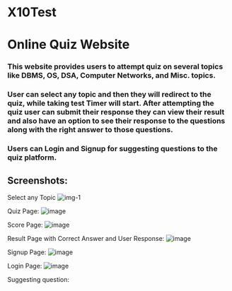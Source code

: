# X10Test
# Online Quiz Website
### This website provides users to attempt quiz on several topics like DBMS, OS, DSA, Computer Networks, and Misc. topics. 
### User can select any topic and then they will redirect to the quiz, while taking test Timer will start. After attempting the quiz user can submit their response they can view their result and also have an option to see their response to the questions along with the right answer to those questions.
### Users can Login and Signup for suggesting questions to the quiz platform.

## Screenshots: 
Select any Topic 
![img-1](https://user-images.githubusercontent.com/49397471/125187868-5289fa00-e24f-11eb-9db8-22670f2adf10.png)

Quiz Page:
![image](https://user-images.githubusercontent.com/49397471/125187966-c926f780-e24f-11eb-8e9b-4ea65ebdee2a.png)

Score Page:
![image](https://user-images.githubusercontent.com/49397471/125188008-fa9fc300-e24f-11eb-8ee3-2a0003b48609.png)

Result Page with Correct Answer and User Response:
![image](https://user-images.githubusercontent.com/49397471/125188040-26bb4400-e250-11eb-9218-d069e5f0f2f7.png)

Signup Page:
![image](https://user-images.githubusercontent.com/49397471/125188170-71d55700-e250-11eb-80f4-1c2044d1aa3e.png)

Login Page:
![image](https://user-images.githubusercontent.com/49397471/125188211-9df0d800-e250-11eb-8740-39334c93fc25.png)

Suggesting question:
